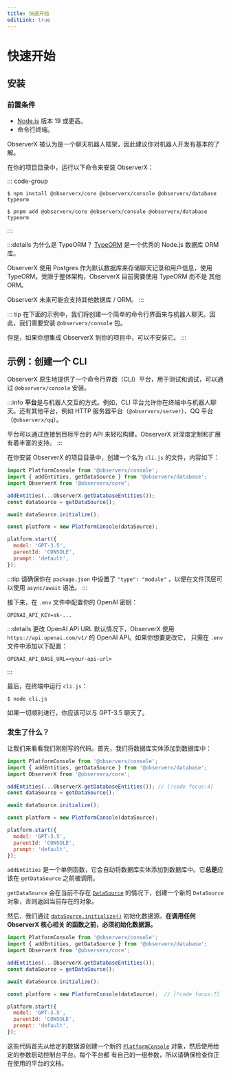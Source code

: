 ```yaml
---
title: 快速开始
editLink: true
---
```


# 快速开始

## 安装

### 前置条件

- [Node.js](https://nodejs.org/en/) 版本 19 或更高。
- 命令行终端。

ObserverX 被认为是一个聊天机器人框架，因此建议你对机器人开发有基本的了解。

在你的项目目录中，运行以下命令来安装 ObserverX：

::: code-group

```shell [npm]
$ npm install @observerx/core @observerx/console @observerx/database typeorm
```

```shell [pnpm]
$ pnpm add @observerx/core @observerx/console @observerx/database typeorm
```
:::

:::details 为什么是 TypeORM？
[TypeORM](https://typeorm.io) 是一个优秀的 Node.js 数据库 ORM 库。

ObserverX 使用 Postgres 作为默认数据库来存储聊天记录和用户信息，使用 TypeORM。受限于整体架构，ObserverX 目前需要使用 TypeORM 而不是
其他 ORM。

ObserverX 未来可能会支持其他数据库 / ORM。
:::

::: tip
在下面的示例中，我们将创建一个简单的命令行界面来与机器人聊天。因此，我们需要安装 `@observerx/console` 包。

但是，如果你想集成 ObserverX 到你的项目中，可以不安装它。
:::

## 示例：创建一个 CLI

ObserverX 原生地提供了一个命令行界面（CLI）平台，用于测试和调试，可以通过 `@observerx/console` 安装。

:::info
**平台**是与机器人交互的方式。例如，CLI 平台允许你在终端中与机器人聊天。还有其他平台，例如 HTTP 服务器平台（`@observerx/server`）、QQ 平台（`@observerx/qq`）。

平台可以通过连接到目标平台的 API 来轻松构建。ObserverX 对深度定制和扩展有着丰富的支持。
:::

在你安装 ObserverX 的项目目录中，创建一个名为 `cli.js` 的文件，内容如下：

```js
import PlatformConsole from '@observerx/console';
import { addEntities, getDataSource } from '@observerx/database';
import ObserverX from '@observerx/core';

addEntities(...ObserverX.getDatabaseEntities());
const dataSource = getDataSource();

await dataSource.initialize();

const platform = new PlatformConsole(dataSource);

platform.start({
  model: 'GPT-3.5',
  parentId: 'CONSOLE',
  prompt: 'default',
});
```

:::tip
请确保你在 `package.json` 中设置了 `"type": "module"` ，以便在文件顶层可以使用 `async/await`
语法。
:::

<!-- translate the below content to chinese -->

接下来，在 `.env` 文件中配置你的 OpenAI 密钥：

```properties
OPENAI_API_KEY=sk-...
```

:::details 更改 OpenAI API URL
默认情况下，ObserverX 使用 `https://api.openai.com/v1/` 的 OpenAI API。如果你想要更改它，
只需在 `.env` 文件中添加以下配置：

```properties
OPENAI_API_BASE_URL=<your-api-url>
```
:::

最后，在终端中运行 `cli.js`：

```shell
$ node cli.js
```

如果一切顺利进行，你应该可以与 GPT-3.5 聊天了。

### 发生了什么？

让我们来看看我们刚刚写的代码。首先，我们将数据库实体添加到数据库中：

```js
import PlatformConsole from '@observerx/console';
import { addEntities, getDataSource } from '@observerx/database';
import ObserverX from '@observerx/core';

addEntities(...ObserverX.getDatabaseEntities()); // [!code focus:4]
const dataSource = getDataSource();

await dataSource.initialize();

const platform = new PlatformConsole(dataSource);

platform.start({
  model: 'GPT-3.5',
  parentId: 'CONSOLE',
  prompt: 'default',
});
```

`addEntities` 是一个单例函数，它会自动将数据库实体添加到数据库中。它**总是**应该在 `getDataSource` 之前被调用。

`getDataSource` 会在当前不存在 [`DataSource`](https://typeorm.io/data-source#what-is-datasource) 的情况下，创建一个新的 
`DataSource` 对象，否则返回当前存在的对象。

然后，我们通过 [`dataSource.initialize()`](https://typeorm.io/data-source-api) 初始化数据源。**在调用任何 ObserverX 核心相关
的函数之前，必须初始化数据源。**

```js
import PlatformConsole from '@observerx/console';
import { addEntities, getDataSource } from '@observerx/database';
import ObserverX from '@observerx/core';

addEntities(...ObserverX.getDatabaseEntities());
const dataSource = getDataSource();

await dataSource.initialize();

const platform = new PlatformConsole(dataSource);  // [!code focus:7]

platform.start({
  model: 'GPT-3.5',
  parentId: 'CONSOLE',
  prompt: 'default',
});
```

<!-- TODO: add more detailed description of platforms -->

这些代码首先从给定的数据源创建一个新的 [`PlatformConsole`](/platforms/console) 对象，然后使用给定的参数启动控制台平台。每个平台都
有自己的一组参数，所以请确保检查你正在使用的平台的文档。
